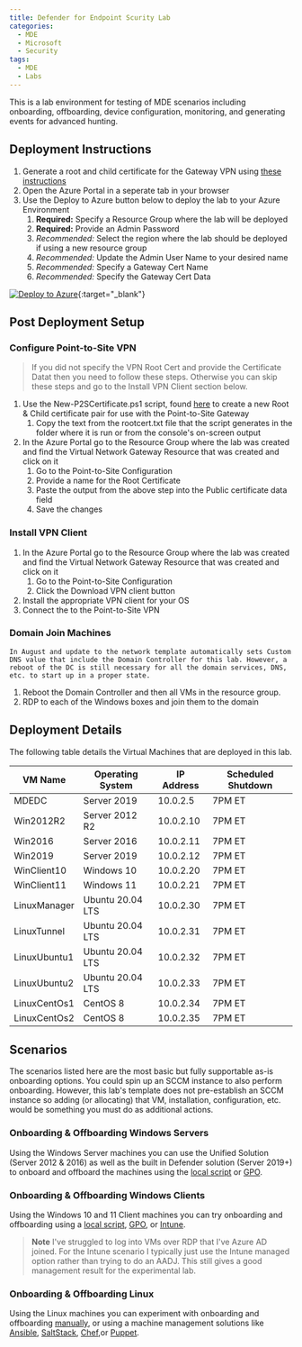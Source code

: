 ```yaml
---
title: Defender for Endpoint Scurity Lab
categories:
  - MDE
  - Microsoft
  - Security
tags:
  - MDE
  - Labs
---
```


This is a lab environment for testing of MDE scenarios including onboarding, offboarding, device configuration, monitoring, and generating events for advanced hunting.

## Deployment Instructions

1. Generate a root and child certificate for the Gateway VPN using [these instructions](../VPN-Setup.html)
1. Open the Azure Portal in a seperate tab in your browser
1. Use the Deploy to Azure button below to deploy the lab to your Azure Environment
    1. **Required:** Specify a Resource Group where the lab will be deployed
    1. **Required:** Provide an Admin Password
    1. *Recommended:* Select the region where the lab should be deployed if using a new resource group
    1. *Recommended:* Update the Admin User Name to your desired name
    1. *Recommended:* Specify a Gateway Cert Name
    1. *Recommended:* Specify the Gateway Cert Data

[![Deploy to Azure](https://aka.ms/deploytoazurebutton)](https://portal.azure.com/#create/Microsoft.Template/uri/https%3A%2F%2Fraw.githubusercontent.com%2Fdmcwee%2Flabs%2Fdev%2FMDELab%2Fazuredeploy.json){:target="_blank"}

## Post Deployment Setup

### Configure Point-to-Site VPN

> If you did not specify the VPN Root Cert and provide the Certificate Datat then you need to follow these steps. Otherwise you can skip these steps and go to the Install VPN Client section below.

1. Use the New-P2SCertificate.ps1 script, found [here](https://raw.githubusercontent.com/dmcwee/labs/master/Common/scripts/New-P2SCertificate.ps1) to create a new Root & Child certificate pair for use with the Point-to-Site Gateway
    1. Copy the text from the rootcert.txt file that the script generates in the folder where it is run or from the console's on-screen output
1. In the Azure Portal go to the Resource Group where the lab was created and find the Virtual Network Gateway Resource that was created and click on it
    1. Go to the Point-to-Site Configuration
    1. Provide a name for the Root Certificate
    1. Paste the output from the above step into the Public certificate data field
    1. Save the changes

### Install VPN Client

1. In the Azure Portal go to the Resource Group where the lab was created and find the Virtual Network Gateway Resource that was created and click on it
    1. Go to the Point-to-Site Configuration
    1. Click the Download VPN client button
1. Install the appropriate VPN client for your OS
1. Connect the to the Point-to-Site VPN

### Domain Join Machines

``In August and update to the network template automatically sets Custom DNS value that include the Domain Controller for this lab. However, a reboot of the DC is still necessary for all the domain services, DNS, etc. to start up in a proper state.``

1. Reboot the Domain Controller and then all VMs in the resource group.
1. RDP to each of the Windows boxes and join them to the domain

## Deployment Details

The following table details the Virtual Machines that are deployed in this lab.

VM Name | Operating System | IP Address | Scheduled Shutdown
--- | --- | --- | ---
MDEDC | Server 2019 | 10.0.2.5 | 7PM ET
Win2012R2 | Server 2012 R2 | 10.0.2.10 | 7PM ET
Win2016 | Server 2016 | 10.0.2.11 | 7PM ET
Win2019 | Server 2019 | 10.0.2.12 | 7PM ET
WinClient10 | Windows 10 | 10.0.2.20 | 7PM ET
WinClient11 | Windows 11 | 10.0.2.21 | 7PM ET
LinuxManager | Ubuntu 20.04 LTS | 10.0.2.30 | 7PM ET
LinuxTunnel | Ubuntu 20.04 LTS | 10.0.2.31 | 7PM ET
LinuxUbuntu1 | Ubuntu 20.04 LTS | 10.0.2.32 | 7PM ET
LinuxUbuntu2 | Ubuntu 20.04 LTS | 10.0.2.33 | 7PM ET
LinuxCentOs1 | CentOS 8 | 10.0.2.34 | 7PM ET
LinuxCentOs2 | CentOS 8 | 10.0.2.35 | 7PM ET

## Scenarios

The scenarios listed here are the most basic but fully supportable as-is onboarding options. You could spin up an SCCM instance to also perform onboarding. However, this lab's template does not pre-establish an SCCM instance so adding (or allocating) that VM, installation, configuration, etc. would be something you must do as additional actions.

### Onboarding & Offboarding Windows Servers

Using the Windows Server machines you can use the Unified Solution (Server 2012 & 2016) as well as the built in Defender solution (Server 2019+) to onboard and offboard the machines using the [local script](https://learn.microsoft.com/en-us/microsoft-365/security/defender-endpoint/configure-endpoints-script?view=o365-worldwide) or [GPO](https://learn.microsoft.com/en-us/microsoft-365/security/defender-endpoint/configure-endpoints-gp?view=o365-worldwide).

### Onboarding & Offboarding Windows Clients

Using the Windows 10 and 11 Client machines you can try onboarding and offboarding using a [local script](https://learn.microsoft.com/en-us/microsoft-365/security/defender-endpoint/configure-endpoints-script?view=o365-worldwide), [GPO](https://learn.microsoft.com/en-us/microsoft-365/security/defender-endpoint/configure-endpoints-gp?view=o365-worldwide), or [Intune](https://learn.microsoft.com/en-us/microsoft-365/security/defender-endpoint/configure-endpoints-mdm?view=o365-worldwide).

>**Note** I've struggled to log into VMs over RDP that I've Azure AD joined. For the Intune scenario I typically just use the Intune managed option rather than trying to do an AADJ. This still gives a good management result for the experimental lab.

### Onboarding & Offboarding Linux

Using the Linux machines you can experiment with onboarding and offboarding [manually](https://learn.microsoft.com/en-us/microsoft-365/security/defender-endpoint/linux-install-manually?view=o365-worldwide), or using a machine management solutions like [Ansible](https://learn.microsoft.com/en-us/microsoft-365/security/defender-endpoint/linux-install-with-ansible?view=o365-worldwide), [SaltStack](https://learn.microsoft.com/en-us/microsoft-365/security/defender-endpoint/linux-install-with-saltack?view=o365-worldwide), [Chef](https://learn.microsoft.com/en-us/microsoft-365/security/defender-endpoint/linux-deploy-defender-for-endpoint-with-chef?view=o365-worldwide),or [Puppet](https://learn.microsoft.com/en-us/microsoft-365/security/defender-endpoint/linux-install-with-puppet?view=o365-worldwide).
